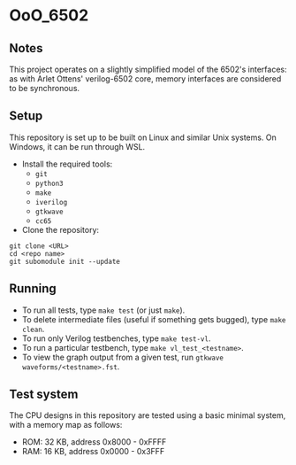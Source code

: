 # OoO_6502

## Notes

This project operates on a slightly simplified model of the 6502's interfaces:
as with Arlet Ottens' verilog-6502 core, memory interfaces are considered to be
synchronous.

## Setup

This repository is set up to be built on Linux and similar Unix systems. On
Windows, it can be run through WSL.

* Install the required tools:
  * `git`
  * `python3`
  * `make`
  * `iverilog`
  * `gtkwave`
  * `cc65`
* Clone the repository:
```
git clone <URL>
cd <repo name>
git subomodule init --update
```

## Running

* To run all tests, type `make test` (or just `make`).
* To delete intermediate files (useful if something gets bugged), type `make clean`.
* To run only Verilog testbenches, type `make test-vl`.
* To run a particular testbench, type `make vl_test_<testname>`.
* To view the graph output from a given test, run `gtkwave waveforms/<testname>.fst`.

## Test system

The CPU designs in this repository are tested using a basic minimal system, with
a memory map as follows:
* ROM: 32 KB, address 0x8000 - 0xFFFF
* RAM: 16 KB, address 0x0000 - 0x3FFF
